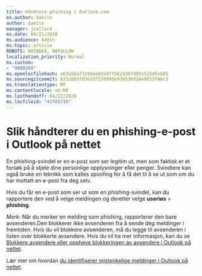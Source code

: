```yaml
---
title: Håndtere phishing i Outlook.com
ms.author: daeite
author: daeite
manager: joallard
ms.date: 04/21/2020
ms.audience: Admin
ms.topic: article
ROBOTS: NOINDEX, NOFOLLOW
localization_priority: Normal
ms.custom:
- "9000289"
ms.openlocfilehash: e63a58a73c84ae65e9ff562436f995c511d5cb85
ms.sourcegitcommit: 631cbb5f03e5371f0995e976536d24e9d13746c3
ms.translationtype: MT
ms.contentlocale: nb-NO
ms.lasthandoff: 04/22/2020
ms.locfileid: "43765710"
---
```

# <a name="how-to-deal-with-a-phishing-email-in-outlook-on-the-web"></a>Slik håndterer du en phishing-e-post i Outlook på nettet

En phishing-svindel er en e-post som ser legitim ut, men som faktisk er et forsøk på å stjele dine personlige opplysninger eller penger. Svindlere kan også bruke en teknikk som kalles spoofing for å få det til å se ut som om du har mottatt en e-post fra deg selv.

Hvis du får en e-post som ser ut som en phishing-svindel, kan du rapportere den ved å velge meldingen og deretter velge **useriøs** > **phishing**.

*Merk:* Når du merker en melding som phishing, rapporterer den bare avsenderen.Den blokkerer ikke avsenderen fra å sende deg meldinger i fremtiden. Hvis du vil blokkere avsenderen, må du legge til avsenderen i listen over blokkerte avsendere. Hvis du vil ha mer informasjon, kan du se [Blokkere avsendere eller oppheve blokkeringen av avsendere i Outlook på nettet](https://support.office.com/article/9bf812d4-6995-4d19-901a-76d6e26939b0).

Lær mer om hvordan [du identifiserer mistenkelige meldinger i Outlook på nettet](https://support.office.com/article/3d44102b-6ce3-4f7c-a359-b623bec82206).